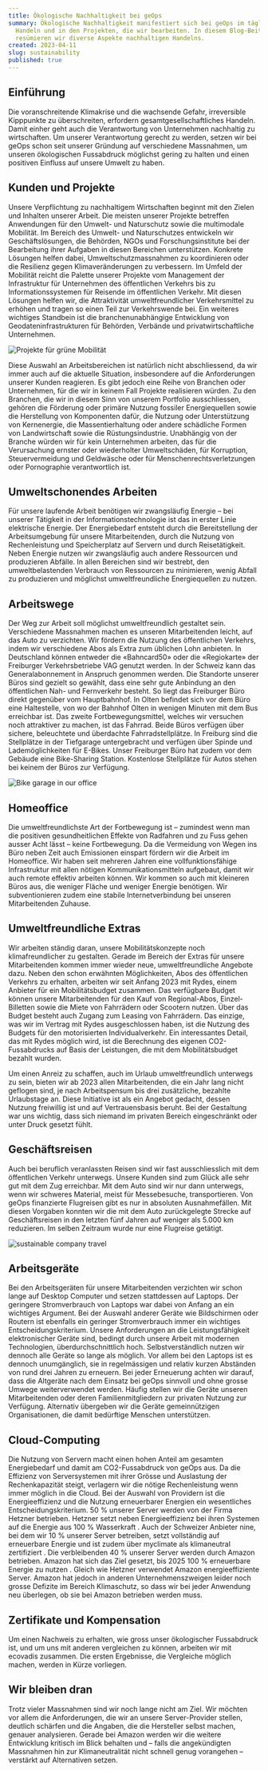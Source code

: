 ```yaml
---
title: Ökologische Nachhaltigkeit bei geOps
summary: Ökologische Nachhaltigkeit manifestiert sich bei geOps im täglichen
  Handeln und in den Projekten, die wir bearbeiten. In diesem Blog-Beitrag
  resümieren wir diverse Aspekte nachhaltigen Handelns.
created: 2023-04-11
slug: sustainability
published: true
---
```

## Einführung

Die voranschreitende Klimakrise und die wachsende Gefahr, irreversible Kipppunkte zu überschreiten, erfordern gesamtgesellschaftliches Handeln. Damit einher geht auch die Verantwortung von Unternehmen nachhaltig zu wirtschaften. Um unserer Verantwortung gerecht zu werden, setzen wir bei geOps schon seit unserer Gründung auf verschiedene Massnahmen, um unseren ökologischen Fussabdruck möglichst gering zu halten und einen positiven Einfluss auf unsere Umwelt zu haben.

## Kunden und Projekte

Unsere Verpflichtung zu nachhaltigem Wirtschaften beginnt mit den Zielen und Inhalten unserer Arbeit. 
Die meisten unserer Projekte betreffen Anwendungen für den Umwelt- und Naturschutz sowie die multimodale Mobilität. Im Bereich des Umwelt- und Naturschutzes entwickeln wir Geschäftslösungen, die Behörden, NGOs und Forschungsinstitute bei der Bearbeitung ihrer Aufgaben in diesen Bereichen unterstützen. Konkrete Lösungen helfen dabei, Umweltschutzmassnahmen zu koordinieren oder die Resilienz gegen Klimaveränderungen zu verbessern. Im Umfeld der Mobilität reicht die Palette unserer Projekte vom Management der Infrastruktur für Unternehmen des öffentlichen Verkehrs bis zu Informationssystemen für Reisende im öffentlichen Verkehr. Mit diesen Lösungen helfen wir, die Attraktivität umweltfreundlicher Verkehrsmittel zu erhöhen und tragen so einen Teil zur Verkehrswende bei. Ein weiteres wichtiges Standbein ist die branchenunabhängige Entwicklung von Geodateninfrastrukturen für Behörden, Verbände und privatwirtschaftliche Unternehmen. 

![Projekte für grüne Mobilität](/images/blog/ecological-sustainability-at-geops/slider_bahn_n.jpg "Projekte für grüne Mobilität")

Diese Auswahl an Arbeitsbereichen ist natürlich nicht abschliessend, da wir immer auch auf die aktuelle Situation, insbesondere auf die Anforderungen unserer Kunden reagieren. Es gibt jedoch eine Reihe von Branchen oder Unternehmen, für die wir in keinem Fall Projekte realisieren würden. Zu den Branchen, die wir in diesem Sinn von unserem Portfolio ausschliessen, gehören die Förderung oder primäre Nutzung fossiler Energiequellen sowie die Herstellung von Komponenten dafür, die Nutzung oder Unterstützung von Kernenergie, die Massentierhaltung oder andere schädliche Formen von Landwirtschaft sowie die Rüstungsindustrie. Unabhängig von der Branche würden wir für kein Unternehmen arbeiten, das für die Verursachung ernster oder wiederholter Umweltschäden, für Korruption, Steuervermeidung und Geldwäsche oder für Menschenrechtsverletzungen oder Pornographie verantwortlich ist.

## Umweltschonendes Arbeiten

Für unsere laufende Arbeit benötigen wir zwangsläufig Energie – bei unserer Tätigkeit in der Informationstechnologie ist das in erster Linie elektrische Energie. Der Energiebedarf entsteht durch die Bereitstellung der Arbeitsumgebung für unsere Mitarbeitenden, durch die Nutzung von Rechenleistung und Speicherplatz auf Servern und durch Reisetätigkeit. Neben Energie nutzen wir zwangsläufig auch andere Ressourcen und produzieren Abfälle. In allen Bereichen sind wir bestrebt, den umweltbelastenden Verbrauch von Ressourcen zu minimieren, wenig Abfall zu produzieren und möglichst umweltfreundliche Energiequellen zu nutzen.

## Arbeitswege

Der Weg zur Arbeit soll möglichst umweltfreundlich gestaltet sein. Verschiedene Massnahmen machen es unseren Mitarbeitenden leicht, auf das Auto zu verzichten.
Wir fördern die Nutzung des öffentlichen Verkehrs, indem wir verschiedene Abos als Extra zum üblichen Lohn anbieten. In Deutschland können entweder die «Bahncard50» oder die «Regiokarte» der Freiburger Verkehrsbetriebe VAG genutzt werden. In der Schweiz kann das Generalabonnement in Anspruch genommen werden.  Die Standorte unserer Büros sind gezielt so gewählt, dass eine sehr gute Anbindung an den öffentlichen Nah- und Fernverkehr besteht. So liegt das Freiburger Büro direkt gegenüber vom Hauptbahnhof. In Olten befindet sich vor dem Büro eine Haltestelle, von wo der Bahnhof Olten in wenigen Minuten mit dem Bus erreichbar ist.
Das zweite Fortbewegungsmittel, welches wir versuchen noch attraktiver zu machen, ist das Fahrrad. Beide Büros verfügen über sichere, beleuchtete und überdachte Fahrradstellplätze. In Freiburg sind die Stellplätze in der Tiefgarage untergebracht und verfügen über Spinde und Lademöglichkeiten für E-Bikes. Unser Freiburger Büro hat zudem vor dem Gebäude eine Bike-Sharing Station.
Kostenlose Stellplätze für Autos stehen bei keinem der Büros zur Verfügung.

![Bike garage in our office](/images/blog/ecological-sustainability-at-geops/img_1458.jpg "Bike garage in our office")

## Homeoffice

Die umweltfreundlichste Art der Fortbewegung ist – zumindest wenn man die positiven gesundheitlichen Effekte von Radfahren und zu Fuss gehen ausser Acht lässt – keine Fortbewegung. Da die Vermeidung von Wegen ins Büro neben Zeit auch Emissionen einspart fördern wir die Arbeit im Homeoffice. Wir haben seit mehreren Jahren eine vollfunktionsfähige Infrastruktur mit allen nötigen Kommunikationsmitteln aufgebaut, damit wir auch remote effektiv arbeiten können. Wir kommen so auch mit kleineren Büros aus, die weniger Fläche und weniger Energie benötigen. Wir subventionieren zudem eine stabile Internetverbindung bei unseren Mitarbeitenden Zuhause.

## Umweltfreundliche Extras

Wir arbeiten ständig daran, unsere Mobilitätskonzepte noch klimafreundlicher zu gestalten. Gerade im Bereich der Extras für unsere Mitarbeitenden kommen immer wieder neue, umweltfreundliche Angebote dazu. 
Neben den schon erwähnten Möglichkeiten, Abos des öffentlichen Verkehrs zu erhalten, arbeiten wir seit Anfang 2023 mit Rydes, einem Anbieter für ein Mobilitätsbudget zusammen. Das verfügbare Budget können unsere Mitarbeitenden für den Kauf von Regional-Abos, Einzel-Billetten sowie die Miete von Fahrrädern oder Scootern nutzen. Über das Budget besteht auch Zugang zum Leasing von Fahrrädern. Das einzige, was wir im Vertrag mit Rydes ausgeschlossen haben, ist die Nutzung des Budgets für den motorisierten Individualverkehr. Ein interessantes Detail, das mit Rydes möglich wird, ist die Berechnung des eigenen CO2-Fussabdrucks auf Basis der Leistungen, die mit dem Mobilitätsbudget bezahlt wurden.

Um einen Anreiz zu schaffen, auch im Urlaub umweltfreundlich unterwegs zu sein, bieten wir ab 2023 allen Mitarbeitenden, die ein Jahr lang nicht geflogen sind, je nach Arbeitspensum bis drei zusätzliche, bezahlte Urlaubstage an. Diese Initiative ist als ein Angebot gedacht, dessen Nutzung freiwillig ist und auf Vertrauensbasis beruht. Bei der Gestaltung war uns wichtig, dass sich niemand im privaten Bereich eingeschränkt oder unter Druck gesetzt fühlt.

## Geschäftsreisen

Auch bei beruflich veranlassten Reisen sind wir fast ausschliesslich mit dem öffentlichen Verkehr unterwegs. Unsere Kunden sind zum Glück alle sehr gut mit dem Zug erreichbar. Mit dem Auto sind wir nur dann unterwegs, wenn wir schweres Material, meist für Messebesuche, transportieren. Von geOps finanzierte Flugreisen gibt es nur in absoluten Ausnahmefällen. Mit diesen Vorgaben konnten wir die mit dem Auto zurückgelegte Strecke auf Geschäftsreisen in den letzten fünf Jahren auf weniger als 5.000 km reduzieren. Im selben Zeitraum wurde nur eine Flugreise getätigt.

![sustainable company travel](/images/blog/ecological-sustainability-at-geops/2022-07-01-14.36.57.jpg "Company travel in Swiss Jura")

## Arbeitsgeräte

Bei den Arbeitsgeräten für unsere Mitarbeitenden verzichten wir schon lange auf Desktop Computer und setzen stattdessen auf Laptops. Der geringere Stromverbrauch von Laptops war dabei von Anfang an ein wichtiges Argument. Bei der Auswahl anderer Geräte wie Bildschirmen oder Routern ist ebenfalls ein geringer Stromverbrauch immer ein wichtiges Entscheidungskriterium. Unsere Anforderungen an die Leistungsfähigkeit elektronischer Geräte sind, bedingt durch unsere Arbeit mit modernen Technologien, überdurchschnittlich hoch. Selbstverständlich nutzen wir dennoch alle Geräte so lange als möglich. Vor allem bei den Laptops ist es dennoch unumgänglich, sie in regelmässigen und relativ kurzen Abständen von rund drei Jahren zu erneuern. Bei jeder Erneuerung achten wir darauf, dass die Altgeräte nach dem Einsatz bei geOps sinnvoll und ohne grosse Umwege weiterverwendet werden. Häufig stellen wir die Geräte unseren Mitarbeitenden oder deren Familienmitgliedern zur privaten Nutzung zur Verfügung. Alternativ übergeben wir die Geräte gemeinnützigen Organisationen, die damit bedürftige Menschen unterstützen.

## Cloud-Computing

Die Nutzung von Servern macht einen hohen Anteil am gesamten Energiebedarf und damit am CO2-Fussabdruck von geOps aus. Da die Effizienz von Serversystemen mit ihrer Grösse und Auslastung der Rechenkapazität steigt, verlagern wir die nötige Rechenleistung wenn immer möglich in die Cloud. Bei der Auswahl von Providern ist die Energieeffizienz und die Nutzung erneuerbarer Energien ein wesentliches Entscheidungskriterium.
50 % unserer Server werden von der Firma Hetzner betrieben. Hetzner setzt neben Energieeffizienz bei ihren Systemen auf die Energie aus 100 % Wasserkraft .  Auch der Schweizer Anbieter nine, bei dem wir 10 % unserer Server betreiben, setzt vollständig auf erneuerbare Energie und ist zudem über myclimate als klimaneutral zertifiziert . Die verbleibenden 40 % unserer Server werden durch Amazon betrieben. Amazon hat sich das Ziel gesetzt, bis 2025 100 % erneuerbare Energie zu nutzen . Gleich wie Hetzner verwendet Amazon energieeffiziente Server. Amazon hat jedoch in anderen Unternehmenszweigen leider noch grosse Defizite im Bereich Klimaschutz, so dass wir bei jeder Anwendung neu überlegen, ob sie bei Amazon betrieben werden muss.

## Zertifikate und Kompensation

Um einen Nachweis zu erhalten, wie gross unser ökologischer Fussabdruck ist, und um uns mit anderen vergleichen zu können, arbeiten wir mit ecovadis zusammen. Die ersten Ergebnisse, die Vergleiche möglich machen, werden in Kürze vorliegen.

## Wir bleiben dran

Trotz vieler Massnahmen sind wir noch lange nicht am Ziel. Wir möchten vor allem die Anforderungen, die wir an unsere Server-Provider stellen, deutlich schärfen und die Angaben, die die Hersteller selbst machen, genauer analysieren. Gerade bei Amazon werden wir die weitere Entwicklung kritisch im Blick behalten und – falls die angekündigten Massnahmen hin zur Klimaneutralität nicht schnell genug vorangehen – verstärkt auf Alternativen setzen.